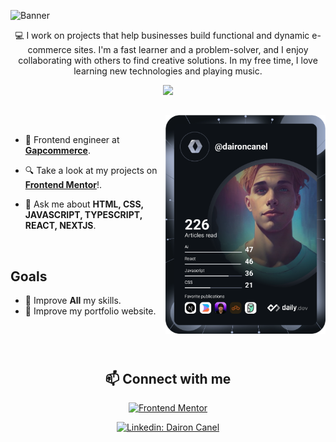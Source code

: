![Banner](https://user-images.githubusercontent.com/98697567/196007532-9f3ce12b-1a50-4e74-b9c2-f92d2ff7959d.png)

<p align="center">
💻 I work on projects that help businesses build functional and dynamic e-commerce sites. I'm a fast learner and a problem-solver, and I enjoy collaborating with others to find creative solutions. In my free time, I love learning new technologies and playing music.
</p>

<div align="center"><img src="https://visitor-badge.laobi.icu/badge?page_id=dairon-canel.dairon-canel" /></div>

##

<div align="left">
  <a href="https://api.daily.dev/daironcanel" target="_blank">
    <img
      width="256"
      align="right"
      src="https://github.com/dairon-canel/dairon-canel/blob/main/devcard.svg"
    />
  </a>
</div>

<br>

- 💼 Frontend engineer at [**Gapcommerce**](https://www.gapcommerce.com/).

- 🔍 Take a look at my projects on [**Frontend Mentor**](https://www.frontendmentor.io/profile/RyuzakCoder)!.

- 💬 Ask me about **HTML, CSS, JAVASCRIPT, TYPESCRIPT, REACT, NEXTJS**.



<br>

## Goals

- 📖 Improve **All** my skills.
- 📖 Improve my portfolio website.

#

<br>
<h2 align="center">📫 Connect with me</h2>

<div align = "center">
  
[![Frontend Mentor](https://img.shields.io/badge/-Frontend%20Mentor-5F3DC4?style=for-the-badge&logo=FrontendMentor&logoColor=white&link=https://www.frontendmentor.io/profile/RyuzakCoder)](https://www.frontendmentor.io/profile/RyuzakCoder)

[![Linkedin: Dairon Canel](https://img.shields.io/badge/-linkedin-blue?style=for-the-badge&logo=Linkedin&logoColor=white&link=https://www.linkedin.com/in/dairon-canel)](https://www.linkedin.com/in/dairon-canel)
  
</div>

<!--- 
<br>
<h2 align="center">📊 Github Stats</h2>

<div align = "center">

![Stats Overview](https://raw.githubusercontent.com/dairon-canel/github-stats/master/generated/overview.svg#gh-dark-mode-only)
![Most Used Languages](https://raw.githubusercontent.com/dairon-canel/github-stats/master/generated/languages.svg#gh-dark-mode-only)

</div>
<br>

<br>

<h2 align="center">👨‍💻 More About Me on GitHub</h2>


<details>
<summary><b>🔥 Streak Stats</b></summary>
<br>
<p align="center">
<img src="http://github-readme-streak-stats.herokuapp.com?user=dairon-canel&theme=radical&hide_border=true" alt="DaironCanel" width="420"/>
</p>
</details>

<details>
<summary><b>🏆 Github Trophies</b></summary>
<br>
<p align="center">
<img src="https://github-profile-trophy.vercel.app/?username=dairon-canel&theme=radical&no-frame=true&no-bg=true" alt="DaironCanel" />
</p>
</details>

<details>
<summary><b>⚡ Github Public Stats</b></summary>
<br>
<p align="center">
<img src="https://github-readme-stats.vercel.app/api?username=dairon-canel&show_icons=true&theme=radical&count_private=true" alt="DaironCanel" width="420"/>&nbsp;<img src="https://github-readme-stats.vercel.app/api/top-langs/?username=dairon-canel&layout=compact&theme=radical" alt="DaironCanel" height="165">
</p>
</details>

<div align="right">
  
![visitors](https://visitor-badge.glitch.me/badge?page_id=dairon-canel.dairon-canel)

</div>

-->
